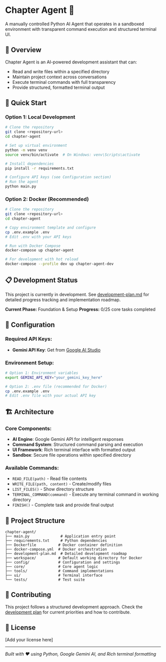 # Chapter Agent 🤖

A manually controlled Python AI Agent that operates in a sandboxed environment with transparent command execution and structured terminal UI.

## 🎯 Overview

Chapter Agent is an AI-powered development assistant that can:
- Read and write files within a specified directory
- Maintain project context across conversations
- Execute terminal commands with full transparency
- Provide structured, formatted terminal output

## 🚀 Quick Start

### Option 1: Local Development
```bash
# Clone the repository
git clone <repository-url>
cd chapter-agent

# Set up virtual environment
python -m venv venv
source venv/bin/activate  # On Windows: venv\Scripts\activate

# Install dependencies
pip install -r requirements.txt

# Configure API keys (see Configuration section)
# Run the agent
python main.py
```

### Option 2: Docker (Recommended)
```bash
# Clone the repository
git clone <repository-url>
cd chapter-agent

# Copy environment template and configure
cp .env.example .env
# Edit .env with your API keys

# Run with Docker Compose
docker-compose up chapter-agent

# For development with hot reload
docker-compose --profile dev up chapter-agent-dev
```

## 📋 Development Status

This project is currently in development. See [development-plan.md](development-plan.md) for detailed progress tracking and implementation roadmap.

**Current Phase:** Foundation & Setup
**Progress:** 0/25 core tasks completed

## 🔧 Configuration

### Required API Keys:
- **Gemini API Key**: Get from [Google AI Studio](https://aistudio.google.com/)

### Environment Setup:
```bash
# Option 1: Environment variables
export GEMINI_API_KEY="your_gemini_key_here"

# Option 2: .env file (recommended for Docker)
cp .env.example .env
# Edit .env file with your actual API key
```

## 🏗️ Architecture

### Core Components:
- **AI Engine**: Google Gemini API for intelligent responses
- **Command System**: Structured command parsing and execution
- **UI Framework**: Rich terminal interface with formatted output
- **Sandbox**: Secure file operations within specified directory

### Available Commands:
- `READ_FILE(path)` - Read file contents
- `WRITE_FILE(path, content)` - Create/modify files
- `LIST_FILES()` - Show directory structure
- `TERMINAL_COMMAND(command)` - Execute any terminal command in working directory
- `FINISH()` - Complete task and provide final output

## 📁 Project Structure

```
chapter-agent/
├── main.py              # Application entry point
├── requirements.txt     # Python dependencies
├── Dockerfile          # Docker container definition
├── docker-compose.yml  # Docker orchestration
├── development-plan.md  # Detailed development roadmap
├── workspace/          # Default working directory for Docker
├── config/             # Configuration and settings
├── core/               # Core agent logic
├── tools/              # Command implementations
├── ui/                 # Terminal interface
└── tests/              # Test suite
```

## 🤝 Contributing

This project follows a structured development approach. Check the [development plan](development-plan.md) for current priorities and how to contribute.

## 📄 License

[Add your license here]

---

*Built with ❤️ using Python, Google Gemini AI, and Rich terminal formatting*